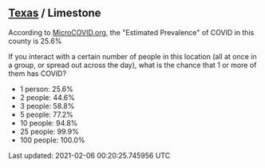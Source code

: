 
## [Texas](/united-states/texas) / Limestone

According to [MicroCOVID.org](http://microcovid.org),
the "Estimated Prevalence" of COVID in this county is 25.6%

If you interact with a certain number of people in this location
(all at once in a group, or spread out across the day), what is the chance that
1 or more of them has COVID?

- 1 person: 25.6%
- 2 people: 44.6%
- 3 people: 58.8%
- 5 people: 77.2%
- 10 people: 94.8%
- 25 people: 99.9%
- 100 people: 100.0%

Last updated: 2021-02-06 00:20:25.745956 UTC
